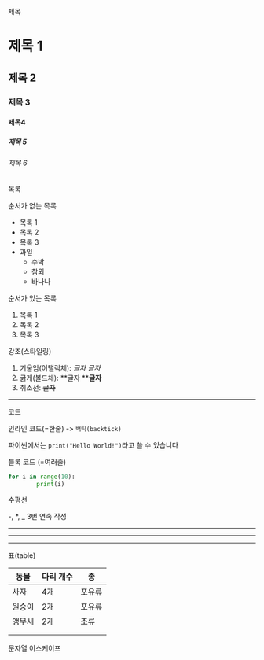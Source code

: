 제목



# 제목 1

## 제목 2

### 제목 3

#### 제목4

##### 제목 5

###### 제목 6



목록

순서가 없는 목록

- 목록 1
- 목록 2
- 목록 3
- 과일
  - 수박
  - 참외
  - 바나나



순서가 있는 목록

1. 목록 1
2. 목록 2
3. 목록 3



강조(스타일링)

1. 기울임(이탤릭체): *글자* _글자_
2. 굵게(볼드체): **글자 **__글자__
3. 취소선: ~~글자~~

---

코드

인라인 코드(=한줄)  -> `백틱(backtick)`

파이썬에서는 `print("Hello World!")`라고 쓸 수 있습니다



블록 코드 (=여러줄)

```python
for i in range(10):
		print(i)
```







수평선

-, *, _ 3번 연속 작성

***

___

---



표(table)

| 동물   | 다리 개수 | 종     |
| ------ | --------- | ------ |
| 사자   | 4개       | 포유류 |
| 원숭이 | 2개       | 포유류 |
| 앵무새 | 2개       | 조류   |
|        |           |        |
|        |           |        |



문자열 이스케이프








